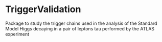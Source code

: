 # TriggerValidation
Package to study the trigger chains used in the analysis of the Standard Model Higgs decaying in a pair of leptons tau performed by the ATLAS experiment
